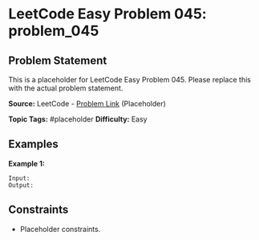 # LeetCode Easy Problem 045: problem_045

## Problem Statement

This is a placeholder for LeetCode Easy Problem 045.
Please replace this with the actual problem statement.

**Source:** LeetCode - [Problem Link](https://leetcode.com/problems/problem-045/) (Placeholder)

**Topic Tags:** #placeholder
**Difficulty:** Easy

## Examples

**Example 1:**

```
Input:
Output:
```

## Constraints

- Placeholder constraints.
